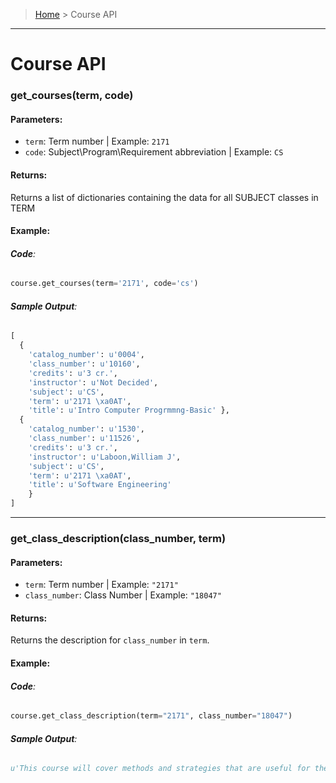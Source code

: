 > [Home](README.md) > Course API
---

# Course API

### **get_courses(term, code)**

#### **Parameters**:
  - `term`: Term number | Example: `2171`
  - `code`: Subject\Program\Requirement abbreviation | Example: `CS`

#### **Returns**:
Returns a list of dictionaries containing the data for all SUBJECT classes in TERM

#### **Example**:

###### **Code**:
```python
course.get_courses(term='2171', code='cs')
```

###### **Sample Output**:
```python
[
  {
    'catalog_number': u'0004',
    'class_number': u'10160',
    'credits': u'3 cr.',
    'instructor': u'Not Decided',
    'subject': u'CS',
    'term': u'2171 \xa0AT',
    'title': u'Intro Computer Progrmmng-Basic' },
  {
    'catalog_number': u'1530',
    'class_number': u'11526',
    'credits': u'3 cr.',
    'instructor': u'Laboon,William J',
    'subject': u'CS',
    'term': u'2171 \xa0AT',
    'title': u'Software Engineering'
    }
]

```

---

### **get_class_description(class_number, term)**

#### **Parameters**:
  - `term`: Term number | Example: `"2171"`
  - `class_number`: Class Number | Example: `"18047"`

#### **Returns**:
Returns the description for `class_number` in `term`.

#### **Example**:

###### **Code**:
```python
course.get_class_description(term="2171", class_number="18047")
```

###### **Sample Output**:
```python
u'This course will cover methods and strategies that are useful for the design of nonnumeric algorithms. Students are expected to design their own algorithms.'
```
